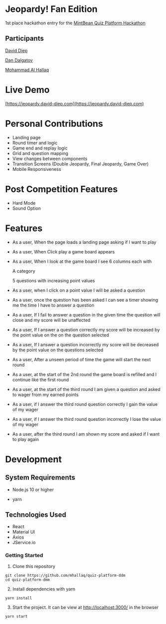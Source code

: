 Jeopardy! Fan Edition
=======

1st place hackathon entry for the [MintBean Quiz Platform Hackathon](https://sites.google.com/mintbean.io/mbjavascripthackshackthequizpl/home)

Participants
------
[David Diep](https://github.com/david-diep)

[Dan Dalgatov](https://github.com/dandalgatov)

[Mohammad Al Hallaq](https://github.com/mhallaq)

Live Demo
======
[https://jeopardy.david-diep.com](https://jeopardy.david-diep.com)

Personal Contributions
======
- Landing page
- Round timer and logic 
- Game end and replay logic
- Grid and question mapping
- View changes between components
- Transition Screens (Double Jeopardy, Final Jeopardy, Game Over)
- Mobile Responsiveness

Post Competition Features
========
- Hard Mode
- Sound Option

Features
=======
- As a user, When the page loads a landing page asking if I want to play

- As a user, When Click play a game board appears

- As a user, When I look at the game board I see 6 columns each with

  A category

  5 questions with increasing point values

- As a user, when I click on a point value I will be asked a question

- As a user, once the question has been asked I can see a timer showing me the time I have to answer a question

- As a user, If I fail to answer a question in the given time the question will close and my score will be unaffected

- As a user, If I answer a question correctly my score will be increased by the point value on the on the question selected

- As a user, If I answer a question incorrectly my score will be decreased by the point value on the questions selected

- As a user, After a unseen period of time the game will start the next round

- As a user, at the start of the 2nd round the game board is refilled and I continue like the first round

- As a user, at the start of the third round I am given a question and asked to wager from my earned points

- As a user, if I answer the third round question correctly I gain the value of my wager

- As a user, if I answer the third round question incorrectly I lose the value of my wager

- As a user, after the third round I am shown my score and asked if I want to play again

Development
======

System Requirements
------

- Node.js 10 or higher

- yarn

Technologies Used
------
- React
- Material UI
- Axios
- JService.io

### Getting Started


1. Clone this repository

```shell
git clone https://github.com/mhallaq/quiz-platform-ddm
cd quiz-platform-dmm
```
2. Install dependencies with yarn

```shell
yarn install
```

3. Start the project.  It can be view at [http://localhost:3000/](http://localhost:3000/) in the browser

```shell
yarn start
```
